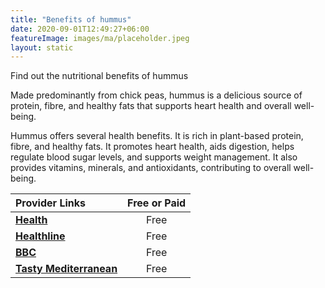 ```yaml
---
title: "Benefits of hummus"
date: 2020-09-01T12:49:27+06:00
featureImage: images/ma/placeholder.jpeg
layout: static
---
```


Find out the nutritional benefits of hummus

Made predominantly from chick peas, hummus is a delicious source of protein, fibre, and healthy fats that supports heart health and overall well-being.

Hummus offers several health benefits. It is rich in plant-based protein, fibre, and healthy fats. It promotes heart health, aids digestion, helps regulate blood sugar levels, and supports weight management. It also provides vitamins, minerals, and antioxidants, contributing to overall well-being.

| Provider Links      | Free or Paid  |  
| :-----------          | :--------------:      |  
| [**Health**](https://www.health.com/nutrition/is-hummus-healthy) | Free  | 
| [**Healthline**](https://www.healthline.com/nutrition/is-hummus-healthy) | Free  | 
| [**BBC**](https://www.bbc.co.uk/food/hummus) | Free  | 
| [**Tasty Mediterranean**](https://tastymediterranean.com/2022/06/08/all-about-hummus-history-origin-and-servings/) | Free  | 
  

<br/><br/>






